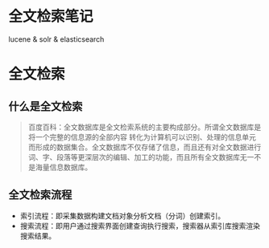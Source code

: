 # 全文检索笔记
lucene &amp; solr &amp; elasticsearch
# 全文检索
## 什么是全文检索
>百度百科：全文数据库是全文检索系统的主要构成部分。所谓全文数据库是将一个完整的信息源的全部内容
转化为计算机可以识别、处理的信息单元而形成的数据集合。全文数据库不仅存储了信息，而且还有对全文数据进行
词、字、段落等更深层次的编辑、加工的功能，而且所有全文数据库无一不是海量信息数据库。
## 全文检索流程
* 索引流程：即采集数据构建文档对象分析文档（分词）创建索引。  
* 搜索流程：即用户通过搜索界面创建查询执行搜索，搜索器从索引库搜索渲染搜索结果。
